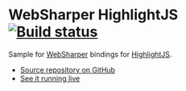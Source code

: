 # WebSharper HighlightJS [![Build status](https://ci.appveyor.com/api/projects/status/3u84uino39xu0cwe?svg=true)](https://ci.appveyor.com/project/IntelliFactory/highlightjs)

Sample for [WebSharper](https://websharper.com) bindings for [HighlightJS](https://highlightjs.org/).

* [Source repository on GitHub](https://github.com/websharper-samples/HighlightJS)
* [See it running live](https://websharper-samples.github.io/HighlightJS)
